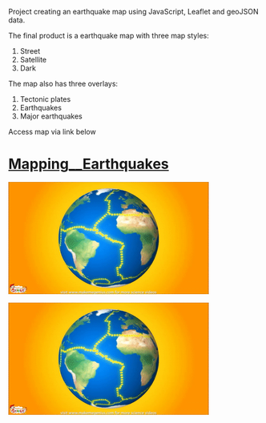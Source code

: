 Project creating an earthquake map using JavaScript, Leaflet and geoJSON data. 

The final product is a earthquake map with three map styles:
1. Street
2. Satellite
3. Dark

The map also has three overlays:
1. Tectonic plates
2. Earthquakes
3. Major earthquakes

Access map via link below
# [Mapping__Earthquakes](https://jojobear2020.github.io/Mapping__Earthquakes/)


![](https://github.com/jojobear2020/Mapping__Earthquakes/blob/main/images/planet_tectonic_plates.gif)

[![](https://github.com/jojobear2020/Mapping__Earthquakes/blob/main/images/planet_tectonic_plates.gif)](https://jojobear2020.github.io/Mapping__Earthquakes/)
